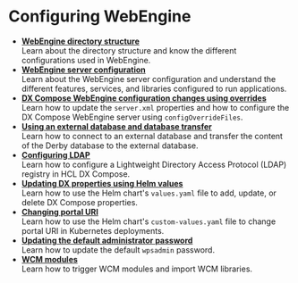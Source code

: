 # Configuring WebEngine

<!-- add short description-->


-   **[WebEngine directory structure](webengine_directory_structure.md)**  
Learn about the directory structure and know the different configurations used in WebEngine.
-   **[WebEngine server configuration](server_configuration.md)**  
Learn about the WebEngine server configuration and understand the different features, services, and libraries configured to run applications.
-   **[DX Compose WebEngine configuration changes using overrides](configuration_changes_using_overrides.md)**  
Learn how to update the `server.xml` properties and how to configure the DX Compose WebEngine server using `configOverrideFiles`.
-   **[Using an external database and database transfer](external_db_database_transfer.md)**  
Learn how to connect to an external database and transfer the content of the Derby database to the external database.
-   **[Configuring LDAP](ldap_configuration.md)**  
Learn how to configure a Lightweight Directory Access Protocol (LDAP) registry in HCL DX Compose.
-   **[Updating DX properties using Helm values](update_properties_with_helm.md)**  
Learn how to use the Helm chart's `values.yaml` file to add, update, or delete DX Compose properties.
-   **[Changing portal URI](changing_portal_uri_in_kubernetes.md)**  
Learn how to use the Helm chart's `custom-values.yaml` file to change portal URI in Kubernetes deployments.
-   **[Updating the default administrator password](update_wpsadmin_password.md)**  
Learn how to update the default `wpsadmin` password.
-   **[WCM modules](wcm_modules.md)**  
Learn how to trigger WCM modules and import WCM libraries.
